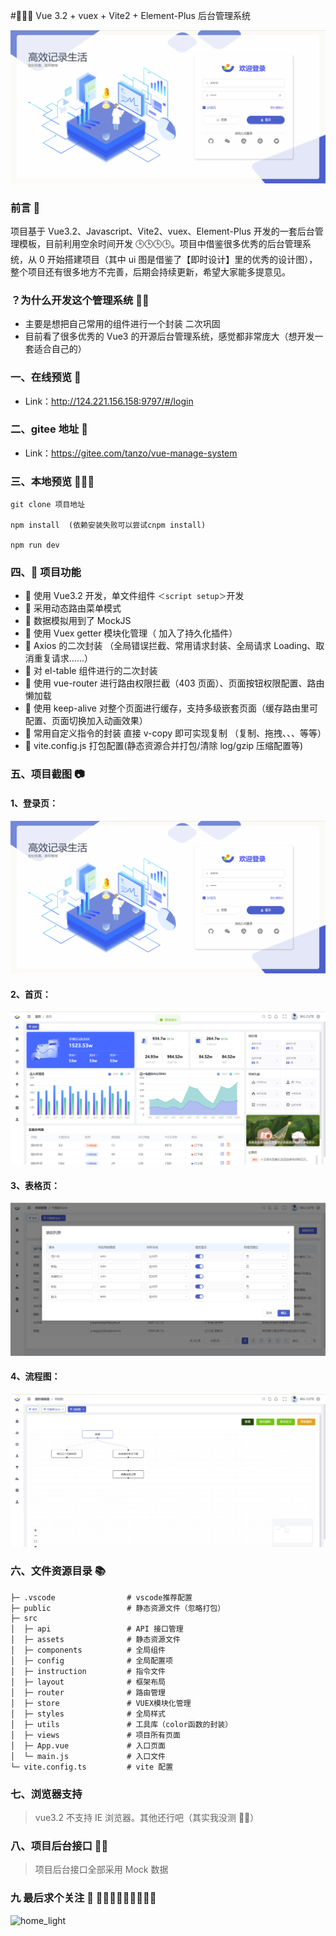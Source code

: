 #💐💐💐 Vue 3.2 + vuex + Vite2 + Element-Plus 后台管理系统

![banner](./src/assets/login2.png)

### 前言 📖

项目基于 Vue3.2、Javascript、Vite2、vuex、Element-Plus 开发的一套后台管理模板，目前利用空余时间开发 🕒🕒🕒🕒。项目中借鉴很多优秀的后台管理系统，从 0 开始搭建项目（其中 ui 图是借鉴了【即时设计】里的优秀的设计图），整个项目还有很多地方不完善，后期会持续更新，希望大家能多提意见。

### ？为什么开发这个管理系统 👩‍🔬

- 主要是想把自己常用的组件进行一个封装 二次巩固
- 目前看了很多优秀的 Vue3 的开源后台管理系统，感觉都非常庞大（想开发一套适合自己的）

### 一、在线预览 🛫

- Link：http://124.221.156.158:9797/#/login

### 二、gitee 地址 🛫

- Link：https://gitee.com/tanzo/vue-manage-system

### 三、本地预览 🛫🛫🛫

```
git clone 项目地址

npm install  (依赖安装失败可以尝试cnpm install)

npm run dev
```

### 四、🔨 项目功能

- 🚀 使用 Vue3.2 开发，单文件组件 `＜script setup＞`开发
- 🚀 采用动态路由菜单模式
- 🚀 数据模拟用到了 MockJS
- 🚀 使用 Vuex getter 模块化管理（ 加入了持久化插件）
- 🚀 Axios 的二次封装 （全局错误拦截、常用请求封装、全局请求 Loading、取消重复请求……）
- 🚀 对 el-table 组件进行的二次封装
- 🚀 使用 vue-router 进行路由权限拦截（403 页面）、页面按钮权限配置、路由懒加载
- 🚀 使用 keep-alive 对整个页面进行缓存，支持多级嵌套页面（缓存路由里可配置、页面切换加入动画效果）
- 🚀 常用自定义指令的封装 直接 v-copy 即可实现复制 （复制、拖拽、、、等等）
- 🚀 vite.config.js 打包配置(静态资源合并打包/清除 log/gzip 压缩配置等)

### 五、项目截图 📷

#### 1、登录页：

![login-light](./src/assets/login2.png)

#### 2、首页：

![home_light](./src/assets/home2.png)

#### 3、表格页：

![table_light](./src/assets/table.png)

#### 4、流程图：

![dataScreen02](./src/assets/flow.png)

### 六、文件资源目录 📚

```text
├─ .vscode                # vscode推荐配置
├─ public                 # 静态资源文件（忽略打包）
├─ src
│  ├─ api                 # API 接口管理
│  ├─ assets              # 静态资源文件
│  ├─ components          # 全局组件
│  ├─ config              # 全局配置项
│  ├─ instruction         # 指令文件
│  ├─ layout              # 框架布局
│  ├─ router              # 路由管理
│  ├─ store               # VUEX模块化管理
│  ├─ styles              # 全局样式
│  ├─ utils               # 工具库（color函数的封装）
│  ├─ views               # 项目所有页面
│  ├─ App.vue             # 入口页面
│  └─ main.js             # 入口文件
└─ vite.config.ts         # vite 配置
```

### 七、浏览器支持

> vue3.2 不支持 IE 浏览器。其他还行吧（其实我没测 🤣🧐）

### 八、项目后台接口 🧩🧐

> 项目后台接口全部采用 Mock 数据

### 九 最后求个关注 👀 🌟🌟🌟🙇‍♀️🙇‍♀️🙇‍♀️

![home_light](https://s1.328888.xyz/2022/09/18/oyxSr.gif)
